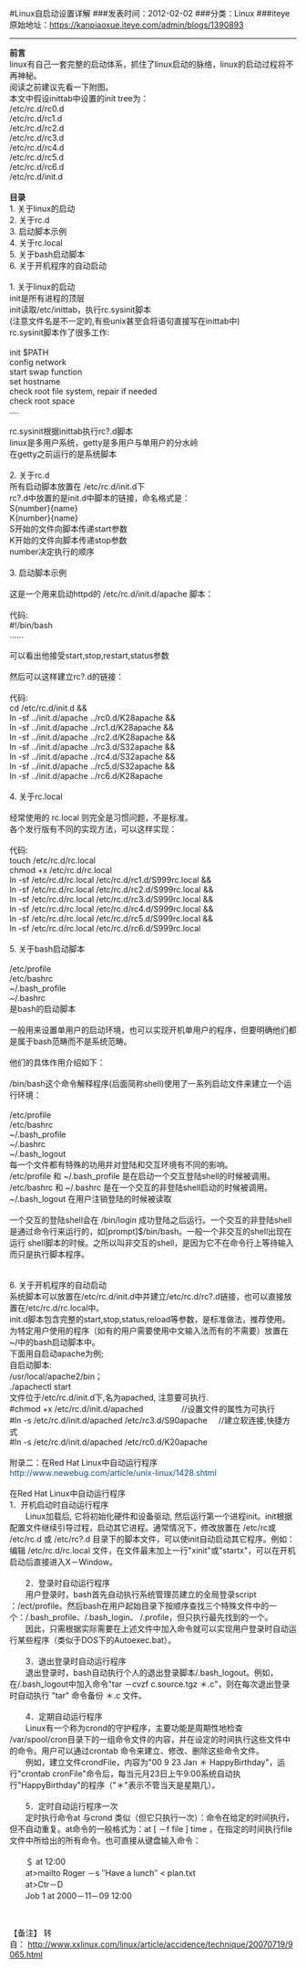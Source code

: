 #Linux自启动设置详解
###发表时间：2012-02-02
###分类：Linux
###iteye原始地址：<a href="https://kanpiaoxue.iteye.com/admin/blogs/1390893" target="_blank">https://kanpiaoxue.iteye.com/admin/blogs/1390893</a>

---

<p><strong style="">前言<br></strong><span style="">linux有自己一套完整的启动体系，抓住了linux启动的脉络，linux的启动过程将不再神秘。&nbsp;</span><br style=""><span style="">阅读之前建议先看一下附图。&nbsp;</span><br style=""><span style="">本文中假设inittab中设置的init tree为：&nbsp;</span><br style=""><span style="">/etc/rc.d/rc0.d&nbsp;</span><br style=""><span style="">/etc/rc.d/rc1.d&nbsp;</span><br style=""><span style="">/etc/rc.d/rc2.d&nbsp;</span><br style=""><span style="">/etc/rc.d/rc3.d&nbsp;</span><br style=""><span style="">/etc/rc.d/rc4.d&nbsp;</span><br style=""><span style="">/etc/rc.d/rc5.d&nbsp;</span><br style=""><span style="">/etc/rc.d/rc6.d&nbsp;</span><br style=""><span style="">/etc/rc.d/init.d&nbsp;</span><br style=""><br style=""><strong style="">目录</strong><span style="">&nbsp;</span><br style=""><span style="">1. 关于linux的启动&nbsp;</span><br style=""><span style="">2. 关于rc.d&nbsp;</span><br style=""><span style="">3. 启动脚本示例&nbsp;</span><br style=""><span style="">4. 关于rc.local&nbsp;</span><br style=""><span style="">5. 关于bash启动脚本&nbsp;</span><br style=""><span style="">6. 关于开机程序的自动启动&nbsp;</span><br style=""><br style=""><span style="">1. 关于linux的启动&nbsp;</span><br style=""><span style="">init是所有进程的顶层</span><br style=""><span style="">init读取/etc/inittab，执行rc.sysinit脚本&nbsp;</span><br style=""><span style="">(注意文件名是不一定的,有些unix甚至会将语句直接写在inittab中)&nbsp;</span><br style=""><span style="">rc.sysinit脚本作了很多工作:&nbsp;</span><br style=""><br style=""><span style="">init $PATH&nbsp;</span><br style=""><span style="">config network&nbsp;</span><br style=""><span style="">start swap function&nbsp;</span><br style=""><span style="">set hostname&nbsp;</span><br style=""><span style="">check root file system, repair if needed&nbsp;</span><br style=""><span style="">check root space&nbsp;</span><br style=""><span style="">....&nbsp;</span><br style=""><br style=""><span style="">rc.sysinit根据inittab执行rc?.d脚本&nbsp;</span><br style=""><span style="">linux是多用户系统，getty是多用户与单用户的分水岭&nbsp;</span><br style=""><span style="">在getty之前运行的是系统脚本&nbsp;</span><br style=""><br style=""><span style="">2. 关于rc.d&nbsp;</span><br style=""><span style="">所有启动脚本放置在 /etc/rc.d/init.d下&nbsp;</span><br style=""><span style="">rc?.d中放置的是init.d中脚本的链接，命名格式是：&nbsp;</span><br style=""><span style="">S{number}{name}&nbsp;</span><br style=""><span style="">K{number}{name}&nbsp;</span><br style=""><span style="">S开始的文件向脚本传递start参数&nbsp;</span><br style=""><span style="">K开始的文件向脚本传递stop参数&nbsp;</span><br style=""><span style="">number决定执行的顺序&nbsp;</span><br style=""><br style=""><span style="">3. 启动脚本示例&nbsp;</span><br style=""><br style=""><span style="">这是一个用来启动httpd的 /etc/rc.d/init.d/apache 脚本：&nbsp;</span><br style=""><br style=""><span style="">代码:&nbsp;</span><br style=""><span style="">#!/bin/bash&nbsp;</span><br style=""><span style="">......&nbsp;</span><br style=""><br style=""><span style="">可以看出他接受start,stop,restart,status参数&nbsp;</span><br style=""><br style=""><span style="">然后可以这样建立rc?.d的链接：&nbsp;</span><br style=""><br style=""><span style="">代码:&nbsp;</span><br style=""><span style="">cd /etc/rc.d/init.d &amp;&amp;&nbsp;</span><br style=""><span style="">ln -sf ../init.d/apache ../rc0.d/K28apache &amp;&amp;&nbsp;</span><br style=""><span style="">ln -sf ../init.d/apache ../rc1.d/K28apache &amp;&amp;&nbsp;</span><br style=""><span style="">ln -sf ../init.d/apache ../rc2.d/K28apache &amp;&amp;&nbsp;</span><br style=""><span style="">ln -sf ../init.d/apache ../rc3.d/S32apache &amp;&amp;&nbsp;</span><br style=""><span style="">ln -sf ../init.d/apache ../rc4.d/S32apache &amp;&amp;&nbsp;</span><br style=""><span style="">ln -sf ../init.d/apache ../rc5.d/S32apache &amp;&amp;&nbsp;</span><br style=""><span style="">ln -sf ../init.d/apache ../rc6.d/K28apache&nbsp;</span><br style=""><br style=""><span style="">4. 关于rc.local&nbsp;</span><br style=""><br style=""><span style="">经常使用的 rc.local 则完全是习惯问题，不是标准。&nbsp;</span><br style=""><span style="">各个发行版有不同的实现方法，可以这样实现：&nbsp;</span><br style=""><br style=""><span style="">代码:&nbsp;</span><br style=""><span style="">touch /etc/rc.d/rc.local&nbsp;</span><br style=""><span style="">chmod +x /etc/rc.d/rc.local&nbsp;</span><br style=""><span style="">ln -sf /etc/rc.d/rc.local /etc/rc.d/rc1.d/S999rc.local &amp;&amp;&nbsp;</span><br style=""><span style="">ln -sf /etc/rc.d/rc.local /etc/rc.d/rc2.d/S999rc.local &amp;&amp;&nbsp;</span><br style=""><span style="">ln -sf /etc/rc.d/rc.local /etc/rc.d/rc3.d/S999rc.local &amp;&amp;&nbsp;</span><br style=""><span style="">ln -sf /etc/rc.d/rc.local /etc/rc.d/rc4.d/S999rc.local &amp;&amp;&nbsp;</span><br style=""><span style="">ln -sf /etc/rc.d/rc.local /etc/rc.d/rc5.d/S999rc.local &amp;&amp;&nbsp;</span><br style=""><span style="">ln -sf /etc/rc.d/rc.local /etc/rc.d/rc6.d/S999rc.local&nbsp;</span><br style=""><br style=""><span style="">5. 关于bash启动脚本&nbsp;</span><br style=""><br style=""><span style="">/etc/profile&nbsp;</span><br style=""><span style="">/etc/bashrc&nbsp;</span><br style=""><span style="">~/.bash_profile&nbsp;</span><br style=""><span style="">~/.bashrc&nbsp;</span><br style=""><span style="">是bash的启动脚本&nbsp;</span><br style=""><br style=""><span style="">一般用来设置单用户的启动环境，也可以实现开机单用户的程序，但要明确他们都是属于bash范畴而不是系统范畴。&nbsp;</span><br style=""><br style=""><span style="">他们的具体作用介绍如下：&nbsp;</span><br style=""><br style=""><span style="">/bin/bash这个命令解释程序(后面简称shell)使用了一系列启动文件来建立一个运行环境：&nbsp;</span><br style=""><br style=""><span style="">/etc/profile&nbsp;</span><br style=""><span style="">/etc/bashrc&nbsp;</span><br style=""><span style="">~/.bash_profile&nbsp;</span><br style=""><span style="">~/.bashrc&nbsp;</span><br style=""><span style="">~/.bash_logout&nbsp;</span><br style=""><span style="">每一个文件都有特殊的功用并对登陆和交互环境有不同的影响。&nbsp;</span><br style=""><span style="">/etc/profile 和 ~/.bash_profile 是在启动一个交互登陆shell的时候被调用。&nbsp;</span><br style=""><span style="">/etc/bashrc 和 ~/.bashrc 是在一个交互的非登陆shell启动的时候被调用。&nbsp;</span><br style=""><span style="">~/.bash_logout 在用户注销登陆的时候被读取&nbsp;</span><br style=""><br style=""><span style="">一个交互的登陆shell会在 /bin/login 成功登陆之后运行。一个交互的非登陆shell是通过命令行来运行的，如[prompt]$/bin/bash。一般一个非交互的shell出现在运行 shell脚本的时候。之所以叫非交互的shell，是因为它不在命令行上等待输入而只是执行脚本程序。&nbsp;</span><br style=""><br style=""><br style=""><span style="">6. 关于开机程序的自动启动&nbsp;</span><br style=""><span style="">系统脚本可以放置在/etc/rc.d/init.d中并建立/etc/rc.d/rc?.d链接，也可以直接放置在/etc/rc.d/rc.local中。&nbsp;</span><br style=""><span style="">init.d脚本包含完整的start,stop,status,reload等参数，是标准做法，推荐使用。&nbsp;</span><br style=""><span style="">为特定用户使用的程序（如有的用户需要使用中文输入法而有的不需要）放置在~/中的bash启动脚本中。</span><br style=""><span class="tpc_content" style="">下面用自启动apache为例;<br>自启动脚本:<br>/usr/local/apache2/bin；<br>./apachectl start<br>文件位于/etc/rc.d/init.d下,名为apached, 注意要可执行.<br>#chmod +x /etc/rc.d/init.d/apached &nbsp; &nbsp; &nbsp; &nbsp; &nbsp; &nbsp; &nbsp; &nbsp; //设置文件的属性为可执行<br>#ln -s /etc/rc.d/init.d/apached /etc/rc3.d/S90apache &nbsp; &nbsp; //建立软连接,快捷方式<br>#ln -s /etc/rc.d/init.d/apached /etc/rc0.d/K20apache</span><br style=""><br style=""><span style="">附录二：</span><span class="tpc_content" style="">在Red Hat Linux中自动运行程序</span><br style=""><span class="tpc_content" style=""><a style="color: #07519a; text-decoration: none;" href="http://www.newebug.com/article/unix-linux/1428.shtml" target="_blank">http://www.newebug.com/article/unix-linux/1428.shtml</a><br><br>在Red Hat Linux中自动运行程序<br>1．开机启动时自动运行程序<br>　　Linux加载后, 它将初始化硬件和设备驱动, 然后运行第一个进程init。init根据配置文件继续引导过程，启动其它进程。通常情况下，修改放置在 /etc/rc或 /etc/rc.d 或 /etc/rc?.d 目录下的脚本文件，可以使init自动启动其它程序。例如：编辑 /etc/rc.d/rc.local 文件，在文件最末加上一行"xinit"或"startx"，可以在开机启动后直接进入X－Window。<br><br>　　2．登录时自动运行程序<br>　　用户登录时，bash首先自动执行系统管理员建立的全局登录script ：/ect/profile。然后bash在用户起始目录下按顺序查找三个特殊文件中的一个：/.bash_profile、/.bash_login、 /.profile，但只执行最先找到的一个。<br>　　因此，只需根据实际需要在上述文件中加入命令就可以实现用户登录时自动运行某些程序（类似于DOS下的Autoexec.bat）。<br><br>　　3．退出登录时自动运行程序<br>　　退出登录时，bash自动执行个人的退出登录脚本/.bash_logout。例如，在/.bash_logout中加入命令"tar －cvzf c.source.tgz ＊.c"，则在每次退出登录时自动执行 "tar" 命令备份 ＊.c 文件。<br><br>　　4．定期自动运行程序<br>　　Linux有一个称为crond的守护程序，主要功能是周期性地检查 /var/spool/cron目录下的一组命令文件的内容，并在设定的时间执行这些文件中的命令。用户可以通过crontab 命令来建立、修改、删除这些命令文件。<br>　　例如，建立文件crondFile，内容为"00 9 23 Jan ＊ HappyBirthday"，运行"crontab cronFile"命令后，每当元月23日上午9:00系统自动执行"HappyBirthday"的程序（"＊"表示不管当天是星期几）。<br><br>　　5．定时自动运行程序一次<br>　　定时执行命令at 与crond 类似（但它只执行一次）：命令在给定的时间执行，但不自动重复。at命令的一般格式为：at [ －f file ] time ，在指定的时间执行file文件中所给出的所有命令。也可直接从键盘输入命令：<br><br>　　＄ at 12:00<br>　　at&gt;mailto Roger －s ″Have a lunch″ &lt; plan.txt<br>　　at&gt;Ctr－D<br>　　Job 1 at 2000－11－09 12:00</span></p>
<p>&nbsp;</p>
<p>【备注】 转自：&nbsp;<a href="http://www.xxlinux.com/linux/article/accidence/technique/20070719/9065.html">http://www.xxlinux.com/linux/article/accidence/technique/20070719/9065.html</a></p>
